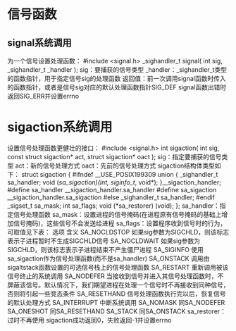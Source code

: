 # 信号函数

## signal系统调用

为一个信号设置处理函数：
#include <signal.h>
_sighandler_t signal( int sig, _sighandler_t _handler );
sig：要捕获的信号类型
_handler：_sighandler_t类型的函数指针，用于指定信号sig的处理函数
返回值：前一次调用signal函数时传入的函数指针，或者是信号sig对应的默认处理函数指针SIG_DEF
signal函数出错时返回SIG_ERR并设置errno


# sigaction系统调用

设置信号处理函数更健壮的接口：
#include <signal.h>
int sigaction( int sig, const struct sigaction* act, struct sigaction* oact );
sig：指定要捕获的信号类型
act：新的信号处理方式
oact：先前的信号处理方式
sigaction结构体类型如下：
struct sigaction
{
#ifndef __USE_POSIX199309
    union
    {
        _sighandler_t sa_handler;
        void (*sa_sigaction)(int, siginfo_t*, void*);
    }__sigaction_handler;
#define sa_handler  __sigaction_handler.sa_handler
#define sa_sigaction __sigaction_handler.sa_sigaction
#else
    _sighandler_t sa_handler;
#endif
    _sigset_t sa_mask;
    int sa_flags;
    void (*sa_restorer) (void);
};
sa_handler：指定信号处理函数
sa_mask：设置进程的信号掩码(在进程原有信号掩码的基础上增加信号掩码)，这些信号不会发送给进程
sa_flags：设置程序收到信号时的行为，可取值见下表：
选项	含义
SA_NOCLDSTOP	如果sig参数为SIGCHLD，则该标志表示子进程暂时不生成SIGCHLD信号
SA_NOCLDWAIT	如果sig参数为SIGCHLD，则该标志表示子进程结束不产生僵尸进程
SA_SIGINFO	使用sa_sigaction作为信号处理函数(而不是sa_handler)
SA_ONSTACK	调用由sigaltstack函数设置的可选信号栈上的信号处理函数
SA_RESTART	重新调用被该信号终止的系统调用
SA_NODEFER	当接收到信号并进入其信号处理函数时，不屏蔽该信号。默认情况下，我们期望进程在处理一个信号时不再接收到同种信号，否则将引起一些竞态条件
SA_RESETHAND	信号处理函数执行完以后，恢复信号的默认处理方式
SA_INTERRUPT	 中断系统调用
SA_NOMASK	同SA_NODEFER
SA_ONESHOT	同SA_RESETHAND
SA_STACK	同SA_ONSTACK
sa_restorer：过时不再使用
sigaction成功返回0，失败返回-1并设置errno
